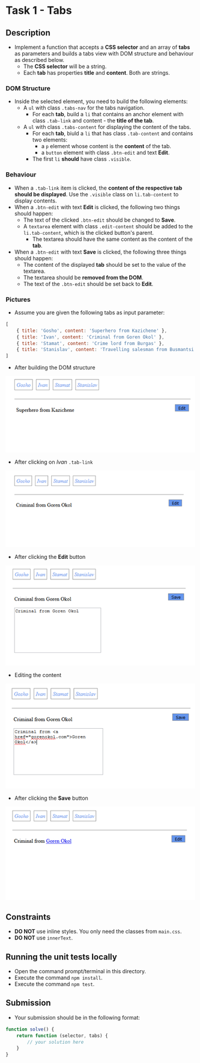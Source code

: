 # Task 1 - Tabs

## Description
- Implement a function that accepts a **CSS selector** and an array of **tabs** as parameters and builds a tabs view with DOM structure and behaviour as described below.
    - The **CSS selector** will be a string.
    - Each **tab** has properties **title** and **content**. Both are strings.

### DOM Structure
- Inside the selected element, you need to build the following elements:
    - A `ul` with class `.tabs-nav` for the tabs navigation.
        - For each **tab**, build a `li` that contains an anchor element with class `.tab-link` and content - the **title of the tab**.
    - A `ul` with class `.tabs-content` for displaying the content of the tabs.
        - For each **tab**, biuld a `li` that has class `.tab-content` and contains two elements:
            - a `p` element whose content is the **content** of the tab.
            - a `button` element with class `.btn-edit` and text **Edit**.
        - The first `li` **should** have class `.visible`.

### Behaviour
- When a `.tab-link` item is clicked, the **content of the respective tab should be displayed**. Use the `.visible` class on `li.tab-content` to display contents.
- When a `.btn-edit` with text **Edit** is clicked, the following two things should happen:
    - The text of the clicked `.btn-edit` should be changed to **Save**.
    - A `textarea` element with class `.edit-content` should be added to the `li.tab-content`, which is the clicked button's parent.
        - The textarea should have the same content as the content of the **tab**.
- When a `.btn-edit` with text **Save** is clicked, the following three things should happen:
    - The content of the displayed **tab** should be set to the value of the textarea.
    - The textarea should be **removed from the DOM**.
    - The text of the `.btn-edit` should be set back to **Edit**.

### Pictures
- Assume you are given the following tabs as input parameter:

```js
[
    { title: 'Gosho', content: 'Superhero from Kazichene' },
    { title: 'Ivan', content: 'Criminal from Goren Okol' },
    { title: 'Stamat', content: 'Crime lord from Burgas' },
    { title: 'Stanislav', content: 'Travelling salesman from Busmantsi' }
]
```

- After building the DOM structure

![initial structure](./imgs/built-initial.png)

- After clicking on _Ivan_ `.tab-link`

![tab link click](./imgs/ivan-clicked.png)

- After clicking the **Edit** button

![edit button click](./imgs/edit-click.png)

- Editing the content

![editing the content](./imgs/editing-content.png)

- After clicking the **Save** button

![after clicking Save button](./imgs/save-click.png)

## Constraints
- **DO NOT** use inline styles. You only need the classes from `main.css`.
- **DO NOT** use `innerText`.

## Running the unit tests locally
- Open the command prompt/terminal in this directory.
- Execute the command `npm install`.
- Execute the command `npm test`.

## Submission
- Your submission should be in the following format:

```js
function solve() {
    return function (selector, tabs) {
        // your solution here
    }
}
```